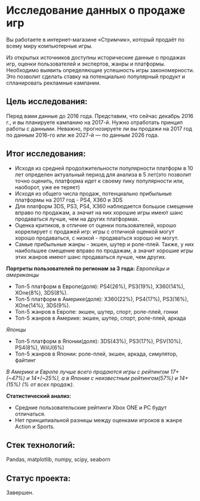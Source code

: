 # Исследование данных о продаже игр

Вы работаете в интернет-магазине «Стримчик», который продаёт по всему миру компьютерные игры. 

Из открытых источников доступны исторические данные о продажах игр,
оценки пользователей и экспертов, жанры и платформы. Необходимо выявить
определяющие успешность игры закономерности. Это позволит сделать ставку на
потенциально популярный продукт и спланировать рекламные кампании.

## Цель исследования:

Перед вами данные до 2016 года. Представим, что сейчас декабрь 2016 г.,
и вы планируете кампанию на 2017-й. Нужно отработать принцип работы с данными.
Неважно, прогнозируете ли вы продажи на 2017 год по данным 2016-го
или же 2027-й — по данным 2026 года.

## Итог исследования:

* Исходя из средней продолжительности популярности платформ в 10 лет определен актуальный период для 
анализа в 5 лет(это позволит точно оценить, платформа идет к своему пику популярности или, наоборот, уже ее теряет)
* Исходя из общего числа продаж, потенциально прибыльные платформы на 2017 год - PS4, X360 и 3DS
* Для платформ 3DS, PS3, PS4, X360 наблюдается большое смещение вправо по продажам, а значит на них
хорошие игры имеют шанс продаваться лучше, чем на других платформах.
* Оценка критиков, в отличие от оценки пользователей, хорошо коррелирует с продажей игр: игры с отличной
оценкой могут хорошо продаваться, с низкой - продаваться хорошо не могут.
* Самые прибыльные жанры - экшен, шутер и роле-плей. Также, у них наибольшее смещение вправо по продажам,
а значит хорошие игры этих жанров имеют шанс продаваться лучше, чем других.

**Портреты пользователей по регионам за 3 года:**
*Европейцы и американцы*
* Топ-5 платформ в Европе(доля):  PS4(26%), PS3(19%), X360(14%), XOne(8%), 3DS(8%).
* Топ-5 платформ в Америке(доля): X360(22%), PS4(17%), PS3(16%), XOne(14%), 3DS(9%).
* Топ-5 жанров в Европе: экшен, шутер, спорт, роле-плей, гонки
* Топ-5 жанров в Америке: экшен, шутер, спорт, роле-плей, аркада

*Японцы*
* Топ-5 платформ в Японии(доля): 3DS(43%), PS3(17%), PSV(10%), PS4(8%), WiiU(6%)
* Топ-5 жанров в Японии: роле-плей, экшен, аркада, симулятор, файтинг

 *В Америке и Европе лучше всего продаются игры с рейтингом 17+(\~47%) и 14+(\~25%), а в Японии c неизвестным рейтингом(57%) и 14+(15%) (% от всех продаж).*

**Статистический анализ:**
* Средние пользовательские рейтинги Xbox ONE и PC будут отличаться.
* Нет принципиальной разницы между оценками игроков в жанре Action и Sports.

## Стек технологий:

Pandas, matplotlib, numpy, scipy, seaborn

## Статус проекта:

Завершен.
